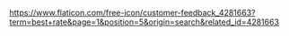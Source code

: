 https://www.flaticon.com/free-icon/customer-feedback_4281663?term=best+rate&page=1&position=5&origin=search&related_id=4281663